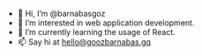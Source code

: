 - 👋 Hi, I’m @barnabasgoz
- 👀 I’m interested in web application development.
- 🌱 I’m currently learning the usage of React.
- 📫 Say hi at hello@goozbarnabas.gq

<!---
barnabasgoz/barnabasgoz is a ✨ special ✨ repository because its `README.md` (this file) appears on your GitHub profile.
You can click the Preview link to take a look at your changes.
--->
